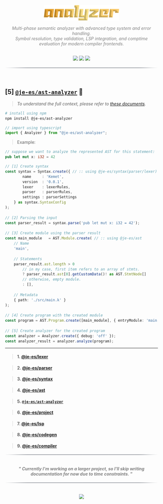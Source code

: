 <!----------------------------------- BEG ----------------------------------->
<br>
<div align="center">
    <p>
        <img src="./assets/img/logo.png" alt="ast-analyzer-Logo" style="" height="50" />
    </p>
</div>


<div align="center">
    <p align="center" style="font-style:italic; color:gray;">
        Multi-phase semantic analyzer with advanced type system and error handling.<br>
        Symbol resolution, type validation, LSP integration, and comptime evaluation for modern compiler frontends.<br>
        <br>
    </p>
    <img src="https://img.shields.io/badge/Version-0.0.8-black"/>
    <a href="https://github.com/je-es"><img src="https://img.shields.io/badge/Part_of-@je--es-black"/></a>
    <a href="https://github.com/kemet-lang"><img src="https://img.shields.io/badge/Built_for-@kemet--lang-black"/></a>
</div>


<div align="center">
    <img src="./assets/img/line.png" alt="line" style="display: block; margin-top:20px;margin-bottom:20px;width:500px;"/>
    <br>
</div>

<!--------------------------------------------------------------------------->



<!----------------------------------- HMM ----------------------------------->

## [5] [`@je-es/ast-analyzer`](https://github.com/je-es/ast-analyzer) 🚀

> _To understand the full context, please refer to [these documents](https://github.com/kemet-lang/.github/blob/main/profile/roadmap/MVP.md)._

```bash
# install using npm
npm install @je-es/ast-analyzer
```

```ts
// import using typescript
import { Analyzer } from "@je-es/ast-analyzer";
```


> Example:

```rust
// suppose we want to analyze the represented AST for this statement:
pub let mut x: i32 = 42
```

```ts
// [1] Create syntax
const syntax = Syntax.create({ // :: using @je-es/syntax(parser/lexer)
        name     : 'Kemet',
        version  : '0.0.1',
        lexer    : lexerRules,
        parser   : parserRules,
        settings : parserSettings
    } as syntax.SyntaxConfig
);

// [2] Parsing the input
const parser_result = syntax.parse('pub let mut x: i32 = 42');

// [3] Create module using the parser result
const main_module   = AST.Module.create( // :: using @je-es/ast
    // Name
    'main',

    // Statements
    parser_result.ast.length > 0
        // in my case, first item refers to an array of stmts.
        ? parser_result.ast[0].getCustomData()! as AST.StmtNode[]
        // otherwise, empty module.
        : [],

    // Metadata
    { path: './src/main.k' }
);

// [4] Create program with the created module
const program = AST.Program.create([main_module], { entryModule: 'main', path: './' });

// [5] Create analyzer for the created program
const analyzer = Analyzer.create({ debug: 'off' });
const analyzer_result = analyzer.analyze(program);
```


---


> #### 1. [@je-es/lexer](https://github.com/je-es/lexer)

> #### 2. [@je-es/parser](https://github.com/je-es/parser)

> #### 3. [@je-es/syntax](https://github.com/je-es/syntax)

> #### 4. [@je-es/ast](https://github.com/je-es/ast)

> #### 5. [`@je-es/ast-analyzer`](https://github.com/je-es/ast-analyzer)

> #### 6. [@je-es/project](https://github.com/je-es/project)

> #### 7. [@je-es/lsp](https://github.com/je-es/lsp)

> #### 8. [@je-es/codegen](https://github.com/je-es/codegen)

> #### 9. [@je-es/compiler](https://github.com/je-es/compiler)

<div align="center">
    <img src="./assets/img/line.png" alt="line" style="display: block; margin-top:20px;margin-bottom:20px;width:500px;"/>
</div>

<p align="center">
    <b>
        <br>
        <i style="color: gray;">"
        Currently I'm working on a larger project, so I'll skip writing documentation for now due to time constraints.
        "</i>
        <br>
    </b>
</p>

<div align="center">
    <img src="./assets/img/line.png" alt="line" style="display: block; margin-top:20px;margin-bottom:20px;width:500px;"/>
</div>

<!--------------------------------------------------------------------------->



<!----------------------------------- END ----------------------------------->

<br>
<div align="center">
    <a href="https://github.com/maysara-elshewehy">
        <img src="https://img.shields.io/badge/by-Maysara-blue"/>
    </a>
</div>

<!-------------------------------------------------------------------------->